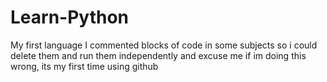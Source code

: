 # Learn-Python
My first language
I commented blocks of code in some subjects so i could delete them and run them independently and excuse me if im doing this wrong, its my first time using github
